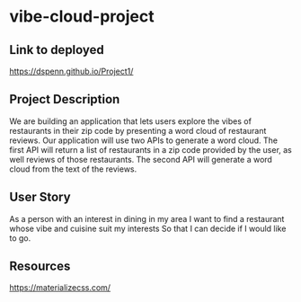 # vibe-cloud-project

## Link to deployed 

https://dspenn.github.io/Project1/

## Project Description
We are building an application that lets users explore the vibes of restaurants in their zip code by presenting a word cloud of restaurant reviews. 
Our application will use two APIs to generate a word cloud. The first API will return a list of restaurants in a zip code provided by the user, as well reviews of those restaurants. The second API will generate a word cloud from the text of the reviews.

## User Story
As a person with an interest in dining in my area
I want to find a restaurant whose vibe and cuisine suit my interests
So that I can decide if I would like to go.

## Resources

https://materializecss.com/

